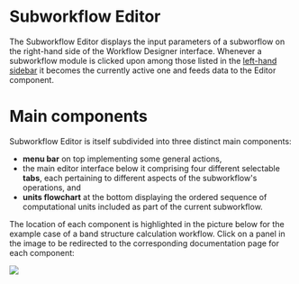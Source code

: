 # Subworkflow Editor

The Subworkflow Editor displays the input parameters of a subworflow on the right-hand side of the Workflow Designer interface. Whenever a subworkflow module is clicked upon among those listed in the [left-hand sidebar](../sidebar.md) it becomes the currently active one and feeds data to the Editor component.  

# Main components

Subworkflow Editor is itself subdivided into three distinct main components: 

- **menu bar** on top implementing some general actions, 
- the main editor interface below it comprising four different selectable **tabs**, each pertaining to different aspects of the subworkflow's operations, and
 - **units flowchart** at the bottom displaying the ordered sequence of computational units included as part of the current subworkflow.

The location of each component is highlighted in the picture below for the example case of a band structure calculation workflow. Click on a panel in the image to be redirected to the corresponding documentation page for each component:

<img src="/images/sw-editor-components.png" usemap="#mapname">
                                           
<map name="mapname">
<area shape="rect" coords="190,88,756,141" href="/workflow-designer/subworkflow-editor/actions-menu/">
<area shape="rect" coords="190,141,756,545" href="/workflow-designer/subworkflow-editor/tabs-general/">
<area shape="rect" coords="190,545,756,642" href="/workflow-designer/subworkflow-editor/units-flowchart/">
</map>
